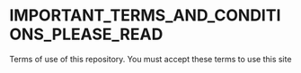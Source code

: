 # IMPORTANT_TERMS_AND_CONDITIONS_PLEASE_READ
Terms of use of this repository. You must accept these terms to use this site
